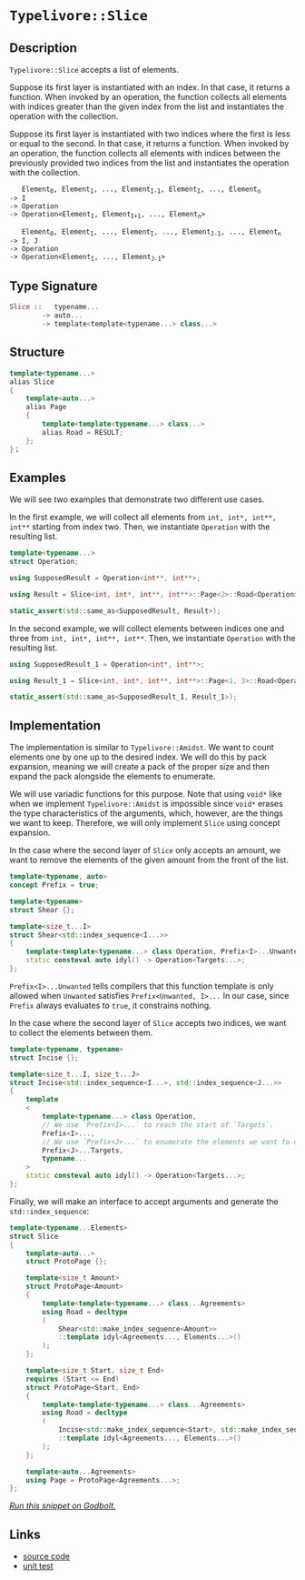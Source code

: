 <!-- Copyright 2024 Feng Mofan
SPDX-License-Identifier: Apache-2.0 -->

# `Typelivore::Slice`

## Description

`Typelivore::Slice` accepts a list of elements.

Suppose its first layer is instantiated with an index.
In that case, it returns a function.
When invoked by an operation, the function collects all elements with indices greater than the given index from the list and instantiates the operation with the collection.

Suppose its first layer is instantiated with two indices where the first is less or equal to the second.
In that case, it returns a function.
When invoked by an operation, the function collects all elements with indices between the previously provided two indices from the list and instantiates the operation with the collection.
<pre><code>   Element<sub>0</sub>, Element<sub>1</sub>, ..., Element<sub>I-1</sub>, Element<sub>I</sub>, ..., Element<sub>n</sub>
-> I
-> Operation
-> Operation&lt;Element<sub>I</sub>, Element<sub>I+1</sub>, ..., Element<sub>n</sub>&gt;</code></pre>
<pre><code>   Element<sub>0</sub>, Element<sub>1</sub>, ..., Element<sub>I</sub>, ..., Element<sub>J-1</sub>, ..., Element<sub>n</sub>
-> I, J
-> Operation
-> Operation&lt;Element<sub>I</sub>, ..., Element<sub>J-1</sub>&gt;</code></pre>

## Type Signature

```Haskell
Slice ::   typename...
        -> auto...
        -> template<template<typename...> class...>
```

## Structure

```C++
template<typename...>
alias Slice
{
    template<auto...>
    alias Page
    {
        template<template<typename...> class...>
        alias Road = RESULT;
    };
}；
```

## Examples

We will see two examples that demonstrate two different use cases.

In the first example, we will collect all elements from `int, int*, int**, int**` starting from index two.
Then, we instantiate `Operation` with the resulting list.

```C++
template<typename...>
struct Operation;

using SupposedResult = Operation<int**, int**>;

using Result = Slice<int, int*, int**, int**>::Page<2>::Road<Operation>;

static_assert(std::same_as<SupposedResult, Result>);
```

In the second example, we will collect elements between indices one and three from `int, int*, int**, int**`. Then, we instantiate `Operation` with the resulting list.

```C++
using SupposedResult_1 = Operation<int*, int**>;

using Result_1 = Slice<int, int*, int**, int**>::Page<1, 3>::Road<Operation>;

static_assert(std::same_as<SupposedResult_1, Result_1>);
```

## Implementation

The implementation is similar to `Typelivore::Amidst`.
We want to count elements one by one up to the desired index.
We will do this by pack expansion, meaning we will create a pack of the proper size and then expand the pack alongside the elements to enumerate.

We will use variadic functions for this purpose.
Note that using `void*` like when we implement `Typelivore::Amidst` is impossible since `void*` erases the type characteristics of the arguments, which, however, are the things we want to keep.
Therefore, we will only implement `Slice` using concept expansion.

In the case where the second layer of `Slice` only accepts an amount, we want to remove the elements of the given amount from the front of the list.

```C++
template<typename, auto>
concept Prefix = true;

template<typename>
struct Shear {};

template<size_t...I>
struct Shear<std::index_sequence<I...>>
{
    template<template<typename...> class Operation, Prefix<I>...Unwanted, typename...Targets>
    static consteval auto idyl() -> Operation<Targets...>;
};
```

`Prefix<I>...Unwanted` tells compilers that this function template is only allowed when `Unwanted` satisfies `Prefix<Unwanted, I>...`
In our case, since `Prefix` always evaluates to `true`, it constrains nothing.

In the case where the second layer of `Slice` accepts two indices, we want to collect the elements between them.

```C++
template<typename, typename>
struct Incise {};

template<size_t...I, size_t...J>
struct Incise<std::index_sequence<I...>, std::index_sequence<J...>>
{
    template
    <
        template<typename...> class Operation,
        // We use `Prefix<I>...` to reach the start of `Targets`.
        Prefix<I>...,
        // We use `Prefix<J>...` to enumerate the elements we want to collect.
        Prefix<J>...Targets,
        typename...
    >
    static consteval auto idyl() -> Operation<Targets...>;
};
```

Finally, we will make an interface to accept arguments and generate the `std::index_sequence`:

```C++
template<typename...Elements>
struct Slice
{
    template<auto...>
    struct ProtoPage {};

    template<size_t Amount>
    struct ProtoPage<Amount>
    {
        template<template<typename...> class...Agreements>
        using Road = decltype
        (
            Shear<std::make_index_sequence<Amount>>
            ::template idyl<Agreements..., Elements...>()
        );
    };

    template<size_t Start, size_t End>
    requires (Start <= End)
    struct ProtoPage<Start, End>
    {   
        template<template<typename...> class...Agreements>
        using Road = decltype
        (
            Incise<std::make_index_sequence<Start>, std::make_index_sequence<End-Start>>
            ::template idyl<Agreements..., Elements...>()
        );
    };

    template<auto...Agreements>
    using Page = ProtoPage<Agreements...>;
};
```

[*Run this snippet on Godbolt.*](https://godbolt.org/#z:OYLghAFBqd5QCxAYwPYBMCmBRdBLAF1QCcAaPECAMzwBtMA7AQwFtMQByARg9KtQYEAysib0QXACx8BBAKoBnTAAUAHpwAMvAFYTStJg1DIApACYAQuYukl9ZATwDKjdAGFUtAK4sGIAKwA7KSuADJ4DJgAcj4ARpjEIACcSaQADqgKhE4MHt6%2BAcEZWY4C4ZExLPGJKbaY9qUMQgRMxAR5Pn5BdQ05za0E5dFxCcmpCi1tHQXdEwNDldVjAJS2qF7EyOwc5gDMEcjeWADUJrtuXo60hACeZ9gmGgCCewdHmKfnyBPoWFT3jxeZn2DEOXhOZzcBBuaUwAH0CMQmIQFADnoCCJgWGkDJjIdDYcw2KRjkxLqg0U80KDMGkCMdlMRMDRVJ8ACLHRFeTBnKzo56Y7G4nnnAmMVgih7PCbELwOY5swjIBCnQJWQJs3mAjFYnFMPHnLIAL3hBAAdBaAJKUmVy%2BmKgjKyE/EAgCJYVRwpQAR25NMhlotZoBuylLzVgOOUc5uuFkejkPj0ejgr1BqhMPFbCD92OhyYCgUxwA8rCkY1SEnkwymSyA/cgwAxYiyAAqrWAmAICkrz2rKczRMwvae/ajYqHQYsTGQAGt28RO92q5Tk3NHMg8wIJpgAG5iUnk454dA3WgQZbHAC0udLCX1OUhzbbHa7CiDJOnc4XS/fFpDfLhpquyATqQr6iKGaEhKJIThKNpcvK2CqGkXhGB8JgRhqWr8k8qZxoaeAmgiQaWiSxqmkGABSCGykhKFoZ2zoEOgrrupgno%2Bn6WwBjmobkSxbEMB6XqYL6jA8ecVF8Q8obahGfYprGEErucVbJvhKmioOEoyXmBiFiWZYPgII5jscAD0FnHAA6h8XhKKcABsGiMsyeCqPWoY5i5nKoMcTIziqBAIB8cxtMcqBUJyoXHGhADuhiYugxz1FijDdsGin9m5dbnNa3kWs%2Bgg/m%2BZljlZtn2Y5JgublHmQjRhXBr5RCpQwPj3piMUfGlbCCEW8UfIlgh%2BalSJKFlo5jvVnlSQ2Frlf2cHZhaX7zq%2By7ZZ8YZri0G5bgwO77rQh5tSeZ4Xtet7GY0T4tiVm1/man4zhti5vjJOFAd9YFppBK2YEG2D0P1y5ydKiH0tgE08uiCnTeOynpmSRBfdttryoyqBEMoTCdqq6rAaB22aemFEIsclrCRxq7Rpj9LY7j%2BOQdTHp01GmGAeZZMA8jAM6atwahvpBbPU8wBMulA0c9WDkRMAxwAEqoEwKVnByWCHGK6nRhAuv9g6TqGoJIAsEws7wuxnFidxrM03Nsm7eZ0aurzx6nrQkIS1LYPPSSIPS5l/6hheBvHMs33JphxPaqT/POkRprHP0bTkUnlPYMJstMr6eBMkWECp/Sia7ByWfoJHGNQzWOOoHjTHnMXAfZxDiOE%2BHvP4gn2nQULub5oWQY%2B5gQeom35ny0Yyuq%2BrZfHFrtA69tyb6yvY7Iah6Hh9Hanry7xwumbFtWw7onif6TeTAQ9xLQf0aVbVGgV1exdP8eRYhR8HVVAkkXRX1DKg1hp0FOveSaO8xxH3NpbOE1tz520hC/N%2BE976y3Mm7fmHszze0lqPP2H5jiBwISHbAYd94RyjgmbCIE47ty7ucVGqBh54LHrLKeisG4YXnkzeuLNcG%2ByAV9Wh8NY64QsgAKikdImRFlASSKka2bAQhWzSLkc8BRMjZF0NeKCd4nw3DUi2HSceYY/oESglmIGpDAQMyMl1R8IiXjPA4SnLwaRiiYHQErTACgvBL3ZPY8sji3ARAICSMJUiImCCkQBOhrifF%2BICRrIhsNIRhOiQQCRmSonHhiRI%2B4rouGQi4IUkAKs1aQjvMEgQcTcLrjwMgOEYsEgEAgEfBQEpmnjzcEIdxnjvG%2BP8eE5WQyl73Ejk4wEri%2BkeMyF4xJwy4RcECdUkyDB0mCByQUuSUyXFZGnospeyzAkwwLJBDJeSsnbO2WU4p5wuAkl2GUip6Aqm3UcbJEmTwGlNJaW0dpptOlsG6ZCWZAyjkEGWSSSFyyJm8g4KsWgnB/C8D8BwLQpBUCcDcNYawh91ibAwsCHgpACCaERasWcAQAAcZonK7EkGYQIkhJD%2BBpbsDQ/gkg0v0JwSQvAWASA0BoUg6LMXYo4LwBQIBRXkoxYi0gcBYAwEQCAdYBBULhIoBANA2I6AJCiBKTgqgaVOSvE5SQxxgDIE3FIM0ZheBeMICQE8eh%2BCCBEGIdgUgZCCEUCodQCrSC6EefFJEaROA8CRSitFFKsWcGLJcLV/9jimvNZa61trjj2rMMcCAHh9X0GIKcElyxeDyq0KsCASA9VpANWQHVdaG0gGAFIMwfA6CYmIDKiAsR42xAiK0G4UbeCDuYMQG4xZYjaEwA4UdpA9Vg2LAwWgI7g1YFiF4YAbgxC0BldwXgWBzZGHEBu/Oc7HC7l8fGjic7LjbFJWE%2Bo8brixCRJOjwWB42IjwEKw9pBr3EFiPMtkWJDDAGuEYClqwqAGGAAoAAangTA8U7zotJR64QohxC%2BqwwGtQ8bQ36AgygPFlh9B4FiDKyAqxUB0hyAeq8PwNamEsNYMwEqgPEBPDe2jPRL05BcMJaYfhHlhAiMMX%2BiRHnFGyAIUTeg5ONAWCMGTAmHB9Gvopx5dhBMCGLqp6TehwrtE8J0Ez18jNLC4KsBQhKtgSBjRwVFYr42SrTWai1VqbV2skA6/NuAXUlr2LZitMHVihTVqMC8pBqWSF2GaJIuwWUaCZZIFyXKnKpGRRwAVpAhW7C4PSrgTkaU8tK/4SQXBuW7Ccm54NkrpWyrJTBpVqqa3quTZccglBm3FqNWwTgrQWC7kCFeJgotp5cCSGaYrmLnVEB46xR5WGvW4ekPhpQhHg26A7eGpgkbD3Odc%2BK3gkqk2asuKmkbY2JtTcVjNubZoND5sLfW4tpbdhmHLa1hV1ba2oCLQkXruqgcfdGLd8b%2BYjAza4KKmgS8Ei9v7cG8dw6F3o8ndO2d86ANLoyiutd8bN3bt3bQfdC7j0QbPZi/ATJNPXoPQt1Q97MQLufblzFb6P03C/dsTFv7/2kqAyBpQYGT2QYVm1uD%2BMkMobQ4SBda2cM%2Bs27IAjQbMV7ZI9BtjVgKNvpo7F%2BjjQmMsbLvrjjXGEjLb47FvTmnnAQFcDpkIwlrOjFk5keTuRzMFG9yUHInv1OO8aMXN3YetPzEk4sL3thtP%2B7EwnmPFQ1NObWBsRztm%2BUubjY1zgpJiCjfG5NmHj3ZvzcC/gJbX2wt/arZFzA0XEixdy/lwrs20uBG5YEQIjKzAZeqw1iVnBmtyra8qtVGqtWg/64a41HARuZpYAoXcm5dxPeFBMJ1NfXUrb9dh71Eh1f%2Bu21rnQIBdikAO0d6NufTvucTd1%2BkUUi8sBX2vjfW%2BIITDe%2BDhtL7XYX7StRVTrefRtPrAA4tEAdfDxOETfJIOEbfKFZfTbLtZHSgVHTFLHddUlXAnHS9BdAnQQInddOnTALdHdPdA9UlanU9AXI9C9RnG9YNO9ZAB9DnQQF9YNHnYdfnH9HjYXXgUXUDcDU9aXf7PgeDeXVDdDZXWQdbNXQ/TXIjK/XXYwcjGwI3eAOjBjbcTgCyF0K3SwTjc7bjXjY3OzNKJ3PwF3ETJPPQCTNPYzQPX3N3ZTYPWPdPXTGw8PRPfIZPKPAzKzbw1wlPKYRw3TUIlwmzOzBzH1E7fPUfDgd/T/dfY4RAs0FA6vYLOvEAiLUgKLLAVvZzDvEAMwWbXYXYfwfwNLeHDQaowIMrEfc7MfWwFrUA5YKlEAarM0OrIIMwWo6rbLSQDQDtXLXYZItoqVBvSlXPR1VohNWYro1YIDLIZwSQIAA%3D)

## Links

- [source code](../../../../conceptrodon/descend/typelivore/slice.hpp)
- [unit test](../../../../tests/unit/typelivore/slice.test.hpp)
